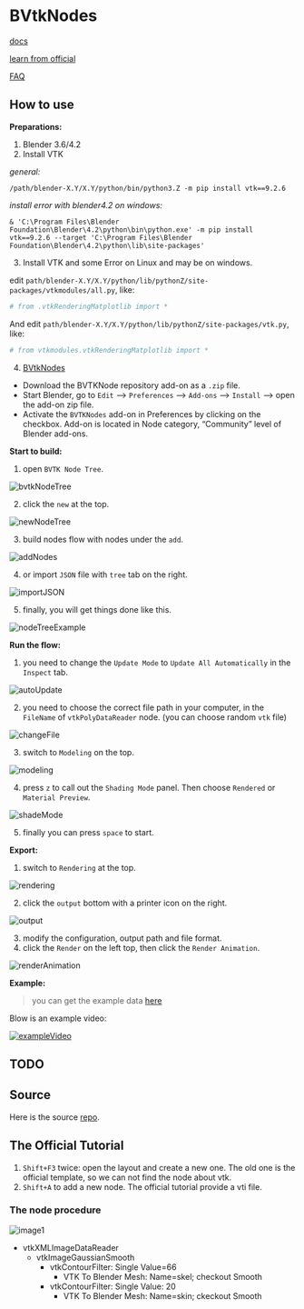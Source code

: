 # BVtkNodes

[docs](./docs)

[learn from official](./docs/learn_tutorial.md)

[FAQ](./docs/FAQ.md)

## How to use 

**Preparations:**

1. Blender 3.6/4.2
2. Install VTK

*general:*

``` shell
/path/blender-X.Y/X.Y/python/bin/python3.Z -m pip install vtk==9.2.6
```

*install error with blender4.2 on windows:*

``` shell
& 'C:\Program Files\Blender Foundation\Blender\4.2\python\bin\python.exe' -m pip install vtk==9.2.6 --target 'C:\Program Files\Blender Foundation\Blender\4.2\python\lib\site-packages'
```

3. Install VTK and some Error on Linux and may be on windows. 

edit `path/blender-X.Y/X.Y/python/lib/pythonZ/site-packages/vtkmodules/all.py`,
like:
``` python
# from .vtkRenderingMatplotlib import *
```

And edit
`path/blender-X.Y/X.Y/python/lib/pythonZ/site-packages/vtk.py`,
like:
``` python
# from vtkmodules.vtkRenderingMatplotlib import *
```

4. [BVtkNodes](https://github.com/tkeskita/BVtkNodes)

- Download the BVTKNode repository add-on as a `.zip` file.
- Start Blender, go to `Edit` –> `Preferences` –> `Add-ons` –> `Install` –> open the add-on zip file.
- Activate the `BVTKNodes` add-on in Preferences by clicking on the checkbox. Add-on is located in Node category, “Community” level of Blender add-ons.

**Start to build:**

1. open `BVTK Node Tree`.

![bvtkNodeTree](./static/images/blender-bvtkNodeTree.png)

2. click the `new` at the top.

![newNodeTree](./static/images/newNodeTree.png)

3. build nodes flow with nodes under the `add`. 

![addNodes](./static/images/addNodes.png)

4. or import `JSON` file with `tree` tab on the right. 

![importJSON](./static/images/importJSON.png)

5. finally, you will get things done like this.

![nodeTreeExample](./static/images/nodeTreeExample.png)

**Run the flow:**

1. you need to change the `Update Mode` to `Update All Automatically` 
in the `Inspect` tab.

![autoUpdate](./static/images/autoUpdate.png)

2. you need to choose the correct file path in your computer,
in the `FileName` of `vtkPolyDataReader` node. 
(you can choose random `vtk` file)

![changeFile](./static/images/changeFile.png)

3. switch to `Modeling` on the top. 

![modeling](./static/images/modeling.png)

4. press `z` to call out the `Shading Mode` panel.
Then choose `Rendered` or `Material Preview`.

![shadeMode](./static/images/shadeMode.png)

5. finally you can press `space` to start. 

**Export:**

1. switch to `Rendering` at the top. 

![rendering](./static/images/rendering.png)

2. click the `output` bottom with a printer icon on the right.

![output](./static/images/output.png)

3. modify the configuration, output path and file format. 
4. click the `Render` on the left top, then click the `Render Animation`.

![renderAnimation](./static/images/renderAnimation.png)

**Example:**

> you can get the example data [here](https://1drv.ms/f/c/de361a567b1f3a6e/EuzUGDrGuQtHhkPXGU46B0sBTIaD2zBASL5JHKP4NBtMVA?e=ZhCpTe)

Blow is an example video:

[![exampleVideo](https://img.youtube.com/vi/qHN721bcZJ0/0.jpg)](https://www.youtube.com/watch?v=qHN721bcZJ0)

## TODO

## Source

Here is the source [repo](https://github.com/tkeskita/BVtkNodes).

## The Official Tutorial

1. `Shift+F3` twice: open the layout and create a new one.
The old one is the official template, so we can not find the node about vtk. 
2. `Shift+A` to add a new node. 
The official tutorial provide a vti file. 

### The node procedure
![image1](./static/images/procedure.png)
- vtkXMLImageDataReader
  - vtkImageGaussianSmooth
    - vtkContourFilter: Single Value=66
      - VTK To Blender Mesh: Name=skel; checkout Smooth
    - vtkContourFilter: Single Value: 20
      - VTK To Blender Mesh: Name=skin; ckeckout Smooth
